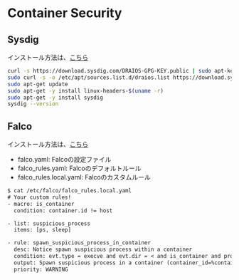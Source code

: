 # Container Security

## Sysdig

インストール方法は、[こちら](https://github.com/draios/sysdig/wiki/How-to-Install-Sysdig-for-Linux)

```bash
curl -s https://download.sysdig.com/DRAIOS-GPG-KEY.public | sudo apt-key add -  
sudo curl -s -o /etc/apt/sources.list.d/draios.list https://download.sysdig.com/stable/deb/draios.list  
sudo apt-get update
sudo apt-get -y install linux-headers-$(uname -r)
sudo apt-get -y install sysdig
sysdig --version
```

## Falco

インストール方法は、[こちら](https://falco.org/docs/installation/)

- falco.yaml: Falcoの設定ファイル
- falco_rules.yaml: Falcoのデフォルトルール
- falco_rules.local.yaml: Falcoのカスタムルール

```txt
$ cat /etc/falco/falco_rules.local.yaml
# Your custom rules!
- macro: is_container
  condition: container.id != host

- list: suspicious_process
  items: [ps, sleep]

- rule: spawn_suspicious_process_in_container
  desc: Notice spawn suspicious process within a container
  condition: evt.type = execve and evt.dir = < and is_container and proc.name in (suspicious_process)
  output: Spawn suspicious process in a container (container_id=%container.id container_name=%container.name process=%proc.name parent=%proc.pname cmdline=%proc.cmdline)
  priority: WARNING
```
